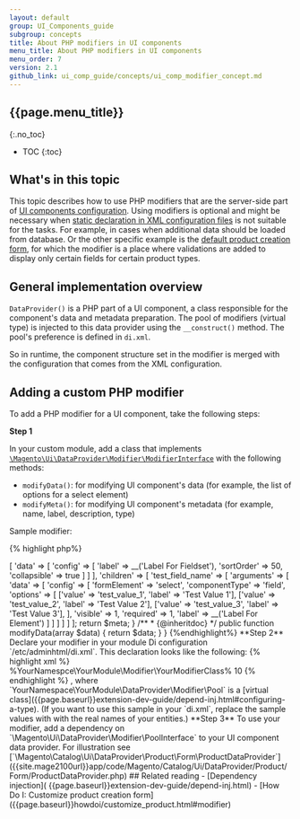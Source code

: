```yaml
---
layout: default
group: UI_Components_guide
subgroup: concepts
title: About PHP modifiers in UI components
menu_title: About PHP modifiers in UI components
menu_order: 7
version: 2.1
github_link: ui_comp_guide/concepts/ui_comp_modifier_concept.md
---
```


## {{page.menu_title}}  
{:.no_toc}

* TOC
{:toc}

## What's in this topic

This topic describes how to use PHP modifiers that are the server-side part of [UI components configuration]({{page.baseurl}}ui_comp_guide/concepts//ui_comp_config_flow_concept.html). Using modifiers is optional and might be necessary when [static declaration in XML configuration files]({{page.baseurl}}ui_comp_guide/concepts/ui_comp_xmldeclaration_concept.html) is not suitable for the tasks. For example, in cases when additional data should be loaded from database. Or the other specific example is the [default product creation form]({{page.baseurl}}howdoi/customize_product.html), for which the modifier is a place where validations are added to display only certain fields for certain product types.

## General implementation overview

`DataProvider()` is a PHP part of a UI component, a class responsible for the component's data and metadata preparation. The pool of modifiers (virtual type) is injected to this data provider using the `__construct()` method. The pool's preference is defined in `di.xml`.

So in runtime, the component structure set in the modifier is merged with the configuration that comes from the XML configuration.

## Adding a custom PHP modifier

To add a PHP modifier for a UI component, take the following steps:

**Step 1**

In your custom module, add a class that implements [`\Magento\Ui\DataProvider\Modifier\ModifierInterface`]({{site.mage2100url}}app/code/Magento/Ui/DataProvider/Modifier/ModifierInterface.php) with the following methods:

- `modifyData()`: for modifying UI component's data (for example, the list of options for a select element)
- `modifyMeta()`: for modifying UI component's metadata (for example, name, label, description, type)
   
Sample modifier:

{% highlight php%}

<?php

use Magento\Catalog\Ui\DataProvider\Product\Form\Modifier\AbstractModifier;

class Example extends AbstractModifier
{
    public function modifyMeta(array $meta)
    {
        $meta['test_fieldset_name'] = [
            'arguments' => [
                'data' => [
                    'config' => [
                        'label' => __('Label For Fieldset'),
                        'sortOrder' => 50,
                        'collapsible' => true
                    ]
                ]
            ],
            'children' => [
                'test_field_name' => [
                    'arguments' => [
                        'data' => [
                            'config' => [
                                'formElement' => 'select',
                                'componentType' => 'field',
                                'options' => [
                                    ['value' => 'test_value_1', 'label' => 'Test Value 1'],
                                    ['value' => 'test_value_2', 'label' => 'Test Value 2'],
                                    ['value' => 'test_value_3', 'label' => 'Test Value 3'],
                                ],
                                'visible' => 1,
                                'required' => 1,
                                'label' => __('Label For Element')
                            ]
                        ]
                    ]
                ]
            ]
        ];

 return $meta;
    }

    /**
     * {@inheritdoc}
     */
    public function modifyData(array $data)
    {
        return $data;
    }
}
{%endhighlight%}

**Step 2**

Declare your modifier in your module Di configuration `<Your_Module_dir>/etc/adminhtml/di.xml`. This declaration looks like the following: 

{% highlight xml %}
<virtualType name="%YourNamespace\YourModule\DataProvider\Modifier\Pool%" type="Magento\Ui\DataProvider\Modifier\Pool">
     <arguments>
         <argument name="modifiers" xsi:type="array">
             <item name="modifier_name" xsi:type="array">
                 <item name="class" xsi:type="string">%YourNamespce\YourModule\Modifier\YourModifierClass%</item>
                 <item name="sortOrder" xsi:type="number">10</item>
             </item>
         </argument>
     </arguments>
</virtualType>
{% endhighlight %}

, where `YourNamespace\YourModule\DataProvider\Modifier\Pool` is a [virtual class]({{page.baseurl}}extension-dev-guide/depend-inj.html#configuring-a-type).

(If you want to use this sample in your `di.xml`, replace the sample values with with the real names of your entities.)

**Step 3**

To use your modifier, add a dependency on `\Magento\Ui\DataProvider\Modifier\PoolInterface` to your UI component data provider. For illustration see [`\Magento\Catalog\Ui\DataProvider\Product\Form\ProductDataProvider`]({{site.mage2100url}}app/code/Magento/Catalog/Ui/DataProvider/Product/Form/ProductDataProvider.php)


## Related reading

- [Dependency injection]( {{page.baseurl}}extension-dev-guide/depend-inj.html)
- [How Do I: Customize product creation form]({{page.baseurl}}howdoi/customize_product.html#modifier)